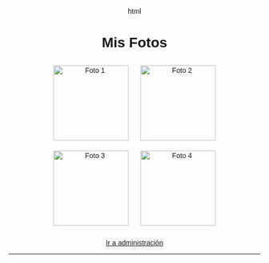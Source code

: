html
<!DOCTYPE html>
<html lang="es">
<head>
  <meta charset="UTF-8">
  <title>Mis Fotos</title>
  <style>
    body { font-family: Arial; text-align: center; }
    img { width: 150px; height: 150px; margin: 10px; object-fit: cover; }
  </style>
</head>
<body>
  <h1>Mis Fotos</h1>
  <div id="galeria">
    <img src="fotos/gato.jpg" alt="Foto 1">
    <img src="fotos/atardecer.jpg" alt="Foto 2">
    <img src="fotos/flores.jpg" alt="Foto 3">
    <img src="fotos/montaña.jpg" alt="Foto 4">
  </div>
  <br>
  <a href="admin.html">Ir a administración</a>
</body>
</html>


---
